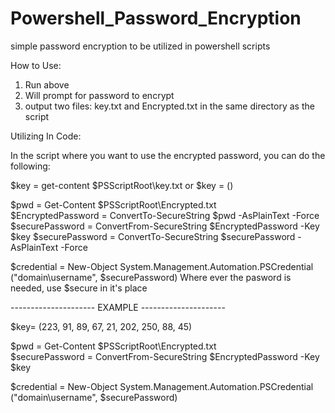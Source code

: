 # Powershell_Password_Encryption
simple password encryption to be utilized in powershell scripts

How to Use:

1. Run above
2. Will prompt for password to encrypt
3. output two files:  key.txt and Encrypted.txt in the same directory as the script


Utilizing In Code:

In the script where you want to use the encrypted password, you can do the following:

$key = get-content $PSScriptRoot\key.txt or $key = (<contents seperated by commas>) 

$pwd = Get-Content $PSScriptRoot\Encrypted.txt  
$EncryptedPassword = ConvertTo-SecureString $pwd -AsPlainText -Force
$securePassword = ConvertFrom-SecureString $EncryptedPassword -Key $key
$securePassword = ConvertTo-SecureString $securePassword -AsPlainText -Force

$credential = New-Object System.Management.Automation.PSCredential ("domain\username", $securePassword)
Where ever the pasword is needed, use $secure in it's place

--------------------- EXAMPLE ---------------------


$key= (223,
91,
89,
67,
21,
202,
250,
88,
45)

$pwd = Get-Content $PSScriptRoot\Encrypted.txt  
$securePassword = ConvertFrom-SecureString $EncryptedPassword -Key $key

$credential = New-Object System.Management.Automation.PSCredential ("domain\username", $securePassword)
